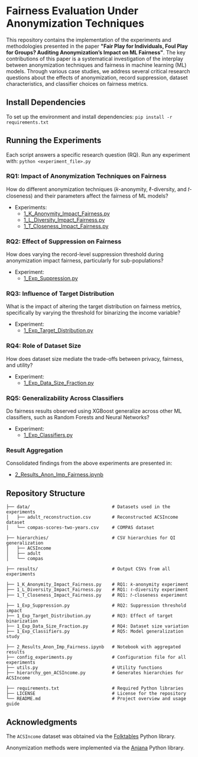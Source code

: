 # Fairness Evaluation Under Anonymization Techniques

This repository contains the implementation of the experiments and methodologies presented in the paper **"Fair Play for Individuals, Foul Play for Groups? Auditing Anonymization’s Impact on ML Fairness"**. The key contributions of this paper is a systematical investigation of the interplay between anonymization techniques and fairness in machine learning (ML) models. Through various case studies, we address several critical research questions about the effects of anonymization, record suppression, dataset characteristics, and classifier choices on fairness metrics. 

## Install Dependencies
To set up the environment and install dependencies: ```pip install -r requirements.txt```

## Running the Experiments
Each script answers a specific research question (RQ). Run any experiment with: ```python <experiment_file>.py```

### RQ1: Impact of Anonymization Techniques on Fairness
How do different anonymization techniques (𝑘-anonymity, ℓ-diversity, and 𝑡-closeness) and their parameters affect the fairness of ML models?  
- Experiments:  
  - [1_K_Anonymity_Impact_Fairness.py](1_K_Anonymity_Impact_Fairness.py)  
  - [1_L_Diversity_Impact_Fairness.py](1_L_Diversity_Impact_Fairness.py)  
  - [1_T_Closeness_Impact_Fairness.py](1_T_Closeness_Impact_Fairness.py)  

### RQ2: Effect of Suppression on Fairness
How does varying the record-level suppression threshold during anonymization impact fairness, particularly for sub-populations?  
- Experiment:  
  - [1_Exp_Suppression.py](1_Exp_Suppression.py)  

### RQ3: Influence of Target Distribution
What is the impact of altering the target distribution on fairness metrics, specifically by varying the threshold for binarizing the income variable?  
- Experiment:  
  - [1_Exp_Target_Distribution.py](1_Exp_Target_Distribution.py)  

### RQ4: Role of Dataset Size
How does dataset size mediate the trade-offs between privacy, fairness, and utility?  
- Experiment:  
  - [1_Exp_Data_Size_Fraction.py](1_Exp_Data_Size_Fraction.py)  

### RQ5: Generalizability Across Classifiers
Do fairness results observed using XGBoost generalize across other ML classifiers, such as Random Forests and Neural Networks?  
- Experiment:  
  - [1_Exp_Classifiers.py](1_Exp_Classifiers.py)  

### Result Aggregation
Consolidated findings from the above experiments are presented in:  
- [2_Results_Anon_Imp_Fairness.ipynb](2_Results_Anon_Imp_Fairness.ipynb)

## Repository Structure
```
├── data/                         	    # Datasets used in the experiments
│   ├── adult_reconstruction.csv  	    # Reconstructed ACSIncome dataset
│   └── compas-scores-two-years.csv     # COMPAS dataset

├── hierarchies/                 	    # CSV hierarchies for QI generalization
│   ├── ACSIncome  	    				
│   ├── adult					  	    
│   └── compas						    

├── results/                     	    # Output CSVs from all experiments

├── 1_K_Anonymity_Impact_Fairness.py    # RQ1: 𝑘-anonymity experiment
├── 1_L_Diversity_Impact_Fairness.py    # RQ1: ℓ-diversity experiment
├── 1_T_Closeness_Impact_Fairness.py    # RQ1: 𝑡-closeness experiment

├── 1_Exp_Suppression.py                # RQ2: Suppression threshold impact
├── 1_Exp_Target_Distribution.py        # RQ3: Effect of target binarization
├── 1_Exp_Data_Size_Fraction.py         # RQ4: Dataset size variation
├── 1_Exp_Classifiers.py                # RQ5: Model generalization study

├── 2_Results_Anon_Imp_Fairness.ipynb   # Notebook with aggregated results
├── config_experiments.py               # Configuration file for all experiments
├── utils.py                            # Utility functions
├── hierarchy_gen_ACSIncome.py          # Generates hierarchies for ACSIncome

├── requirements.txt                    # Required Python libraries
├── LICENSE                             # License for the repository
└── README.md                           # Project overview and usage guide
```

## Acknowledgments
The ```ACSIncome``` dataset was obtained via the [Folktables](https://github.com/socialfoundations/folktables) Python library. 

Anonymization methods were implemented via the [Anjana](https://github.com/IFCA-Advanced-Computing/anjana) Python library.
